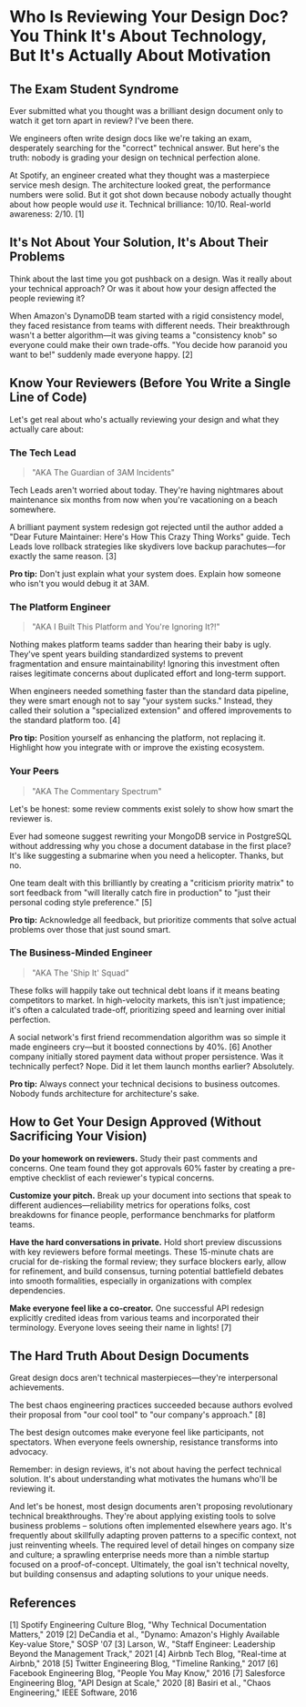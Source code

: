 # Who Is Reviewing Your Design Doc? You Think It's About Technology, But It's Actually About Motivation

## The Exam Student Syndrome

Ever submitted what you thought was a brilliant design document only to watch it get torn apart in review? I've been there. 

We engineers often write design docs like we're taking an exam, desperately searching for the "correct" technical answer. But here's the truth: nobody is grading your design on technical perfection alone.

At Spotify, an engineer created what they thought was a masterpiece service mesh design. The architecture looked great, the performance numbers were solid. But it got shot down because nobody actually thought about how people would *use* it. Technical brilliance: 10/10. Real-world awareness: 2/10. [1]

## It's Not About Your Solution, It's About Their Problems

Think about the last time you got pushback on a design. Was it really about your technical approach? Or was it about how your design affected the people reviewing it?

When Amazon's DynamoDB team started with a rigid consistency model, they faced resistance from teams with different needs. Their breakthrough wasn't a better algorithm—it was giving teams a "consistency knob" so everyone could make their own trade-offs. "You decide how paranoid you want to be!" suddenly made everyone happy. [2]

## Know Your Reviewers (Before You Write a Single Line of Code)

Let's get real about who's actually reviewing your design and what they actually care about:

### The Tech Lead 
> "AKA The Guardian of 3AM Incidents"

Tech Leads aren't worried about today. They're having nightmares about maintenance six months from now when you're vacationing on a beach somewhere.

A brilliant payment system redesign got rejected until the author added a "Dear Future Maintainer: Here's How This Crazy Thing Works" guide. Tech Leads love rollback strategies like skydivers love backup parachutes—for exactly the same reason. [3]

**Pro tip:** Don't just explain what your system does. Explain how someone who isn't you would debug it at 3AM.

### The Platform Engineer 
> "AKA I Built This Platform and You're Ignoring It?!"

Nothing makes platform teams sadder than hearing their baby is ugly. They've spent years building standardized systems to prevent fragmentation and ensure maintainability! Ignoring this investment often raises legitimate concerns about duplicated effort and long-term support.

When engineers needed something faster than the standard data pipeline, they were smart enough not to say "your system sucks." Instead, they called their solution a "specialized extension" and offered improvements to the standard platform too. [4]

**Pro tip:** Position yourself as enhancing the platform, not replacing it. Highlight how you integrate with or improve the existing ecosystem.

### Your Peers 
> "AKA The Commentary Spectrum"

Let's be honest: some review comments exist solely to show how smart the reviewer is.

Ever had someone suggest rewriting your MongoDB service in PostgreSQL without addressing why you chose a document database in the first place? It's like suggesting a submarine when you need a helicopter. Thanks, but no.

One team dealt with this brilliantly by creating a "criticism priority matrix" to sort feedback from "will literally catch fire in production" to "just their personal coding style preference." [5]

**Pro tip:** Acknowledge all feedback, but prioritize comments that solve actual problems over those that just sound smart.

### The Business-Minded Engineer 
> "AKA The 'Ship It' Squad"

These folks will happily take out technical debt loans if it means beating competitors to market. In high-velocity markets, this isn't just impatience; it's often a calculated trade-off, prioritizing speed and learning over initial perfection.

A social network's first friend recommendation algorithm was so simple it made engineers cry—but it boosted connections by 40%. [6] Another company initially stored payment data without proper persistence. Was it technically perfect? Nope. Did it let them launch months earlier? Absolutely.

**Pro tip:** Always connect your technical decisions to business outcomes. Nobody funds architecture for architecture's sake.


## How to Get Your Design Approved (Without Sacrificing Your Vision)

**Do your homework on reviewers.** Study their past comments and concerns. One team found they got approvals 60% faster by creating a pre-emptive checklist of each reviewer's typical concerns.

**Customize your pitch.** Break up your document into sections that speak to different audiences—reliability metrics for operations folks, cost breakdowns for finance people, performance benchmarks for platform teams.

**Have the hard conversations in private.** Hold short preview discussions with key reviewers before formal meetings. These 15-minute chats are crucial for de-risking the formal review; they surface blockers early, allow for refinement, and build consensus, turning potential battlefield debates into smooth formalities, especially in organizations with complex dependencies.

**Make everyone feel like a co-creator.** One successful API redesign explicitly credited ideas from various teams and incorporated their terminology. Everyone loves seeing their name in lights! [7]

## The Hard Truth About Design Documents

Great design docs aren't technical masterpieces—they're interpersonal achievements.

The best chaos engineering practices succeeded because authors evolved their proposal from "our cool tool" to "our company's approach." [8] 

The best design outcomes make everyone feel like participants, not spectators. When everyone feels ownership, resistance transforms into advocacy.

Remember: in design reviews, it's not about having the perfect technical solution. It's about understanding what motivates the humans who'll be reviewing it. 

And let's be honest, most design documents aren't proposing revolutionary technical breakthroughs. They're about applying existing tools to solve business problems – solutions often implemented elsewhere years ago. It's frequently about skillfully adapting proven patterns to a specific context, not just reinventing wheels. The required level of detail hinges on company size and culture; a sprawling enterprise needs more than a nimble startup focused on a proof-of-concept. Ultimately, the goal isn't technical novelty, but building consensus and adapting solutions to your unique needs.

## References

[1] Spotify Engineering Culture Blog, "Why Technical Documentation Matters," 2019
[2] DeCandia et al., "Dynamo: Amazon's Highly Available Key-value Store," SOSP '07
[3] Larson, W., "Staff Engineer: Leadership Beyond the Management Track," 2021
[4] Airbnb Tech Blog, "Real-time at Airbnb," 2018
[5] Twitter Engineering Blog, "Timeline Ranking," 2017
[6] Facebook Engineering Blog, "People You May Know," 2016
[7] Salesforce Engineering Blog, "API Design at Scale," 2020
[8] Basiri et al., "Chaos Engineering," IEEE Software, 2016
